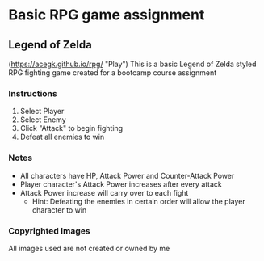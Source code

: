 # Basic RPG game assignment
## Legend of Zelda

(https://acegk.github.io/rpg/ "Play")
This is a basic Legend of Zelda styled RPG fighting game created for a bootcamp course assignment 

### Instructions
1. Select Player
2. Select Enemy 
3. Click "Attack" to begin fighting
4. Defeat all enemies to win

### Notes

* All characters have HP, Attack Power and Counter-Attack Power
* Player character's Attack Power increases after every attack
* Attack Power increase will carry over to each fight
    *  Hint: Defeating the enemies in certain order will allow the player character to win

### Copyrighted Images
All images used are not created or owned by me 
